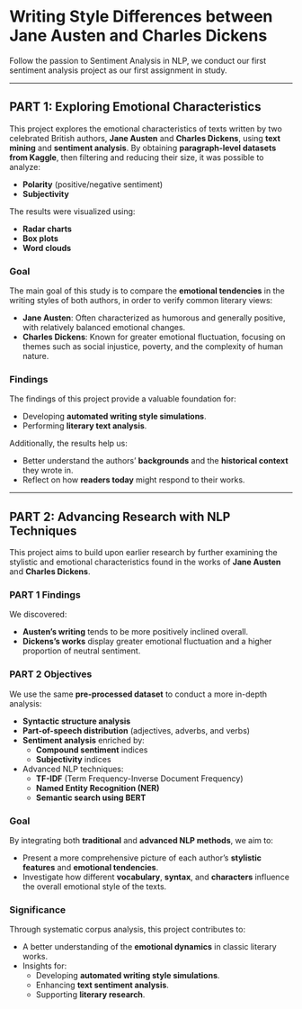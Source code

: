 # Writing Style Differences between Jane Austen and Charles Dickens

Follow the passion to Sentiment Analysis in NLP, we conduct our first sentiment analysis project as our first assignment in study.

---

## PART 1: Exploring Emotional Characteristics

This project explores the emotional characteristics of texts written by two celebrated British authors, **Jane Austen** and **Charles Dickens**, using **text mining** and **sentiment analysis**. By obtaining **paragraph-level datasets from Kaggle**, then filtering and reducing their size, it was possible to analyze:
- **Polarity** (positive/negative sentiment)
- **Subjectivity**

The results were visualized using:
- **Radar charts**
- **Box plots**
- **Word clouds**

### Goal
The main goal of this study is to compare the **emotional tendencies** in the writing styles of both authors, in order to verify common literary views:
- **Jane Austen**: Often characterized as humorous and generally positive, with relatively balanced emotional changes.
- **Charles Dickens**: Known for greater emotional fluctuation, focusing on themes such as social injustice, poverty, and the complexity of human nature.

### Findings
The findings of this project provide a valuable foundation for:
- Developing **automated writing style simulations**.
- Performing **literary text analysis**.

Additionally, the results help us:
- Better understand the authors’ **backgrounds** and the **historical context** they wrote in.
- Reflect on how **readers today** might respond to their works.

---

## PART 2: Advancing Research with NLP Techniques

This project aims to build upon earlier research by further examining the stylistic and emotional characteristics found in the works of **Jane Austen** and **Charles Dickens**.

### PART 1 Findings
We discovered:
- **Austen’s writing** tends to be more positively inclined overall.
- **Dickens’s works** display greater emotional fluctuation and a higher proportion of neutral sentiment.

### PART 2 Objectives
We use the same **pre-processed dataset** to conduct a more in-depth analysis:
- **Syntactic structure analysis**
- **Part-of-speech distribution** (adjectives, adverbs, and verbs)
- **Sentiment analysis** enriched by:
  - **Compound sentiment** indices
  - **Subjectivity** indices
- Advanced NLP techniques:
  - **TF-IDF** (Term Frequency-Inverse Document Frequency)
  - **Named Entity Recognition (NER)**
  - **Semantic search using BERT**

### Goal
By integrating both **traditional** and **advanced NLP methods**, we aim to:
- Present a more comprehensive picture of each author’s **stylistic features** and **emotional tendencies**.
- Investigate how different **vocabulary**, **syntax**, and **characters** influence the overall emotional style of the texts.

### Significance
Through systematic corpus analysis, this project contributes to:
- A better understanding of the **emotional dynamics** in classic literary works.
- Insights for:
  - Developing **automated writing style simulations**.
  - Enhancing **text sentiment analysis**.
  - Supporting **literary research**.
